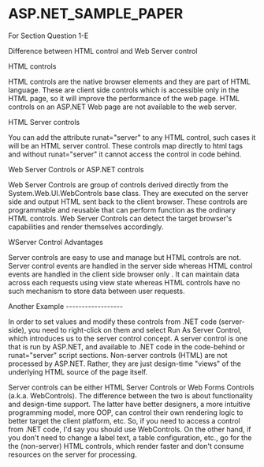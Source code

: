 # ASP.NET_SAMPLE_PAPER

For Section Question 1-E

 Difference between HTML control and Web Server control

HTML controls

HTML controls are the native browser elements and they are part of HTML language. These are client side controls which is accessible only in the HTML page, so it will improve the performance of the web page. HTML controls on an ASP.NET Web page are not available to the web server.

HTML Server controls

You can add the attribute runat="server" to any HTML control, such cases it will be an HTML server control. These controls map directly to html tags and without runat="server" it cannot access the control in code behind.

Web Server Controls or ASP.NET controls

Web Server Controls are group of controls derived directly from the System.Web.UI.WebControls base class. They are executed on the server side and output HTML sent back to the client browser. These controls are programmable and reusable that can perform function as the ordinary HTML controls. Web Server Controls can detect the target browser's capabilities and render themselves accordingly.

WServer Control Advantages

Server controls are easy to use and manage but HTML controls are not. Server control events are handled in the server side whereas HTML control events are handled in the client side browser only . It can maintain data across each requests using view state whereas HTML controls have no such mechanism to store data between user requests.


Another Example ------------------

In order to set values and modify these controls from .NET code (server-side), you need to right-click on them and select Run As Server Control, which introduces us to the server control concept. A server control is one that is run by ASP.NET, and available to .NET code in the code-behind or runat="server" script sections. Non-server controls (HTML) are not processed by ASP.NET. Rather, they are just design-time "views" of the underlying HTML source of the page itself.

Server controls can be either HTML Server Controls or Web Forms Controls (a.k.a. WebControls). The difference between the two is about functionality and design-time support. The latter have better designers, a more intuitive programming model, more OOP, can control their own rendering logic to better target the client platform, etc. So, if you need to access a control from .NET code, I'd say you should use WebControls. On the other hand, if you don't need to change a label text, a table configuration, etc., go for the the (non-server) HTML controls, which render faster and don't consume resources on the server for processing. 